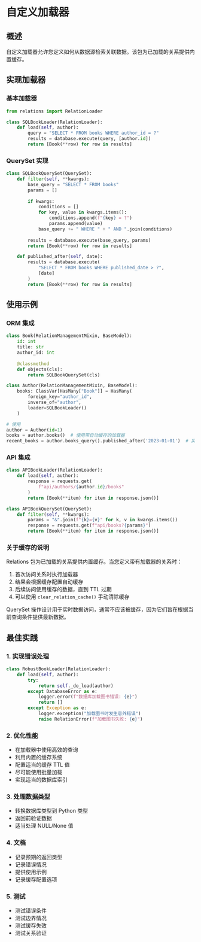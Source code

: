 # 自定义加载器

## 概述

自定义加载器允许您定义如何从数据源检索关联数据。该包为已加载的关系提供内置缓存。

## 实现加载器

### 基本加载器

```python
from relations import RelationLoader

class SQLBookLoader(RelationLoader):
    def load(self, author):
        query = "SELECT * FROM books WHERE author_id = ?"
        results = database.execute(query, [author.id])
        return [Book(**row) for row in results]
```

### QuerySet 实现

```python
class SQLBookQuerySet(QuerySet):
    def filter(self, **kwargs):
        base_query = "SELECT * FROM books"
        params = []
        
        if kwargs:
            conditions = []
            for key, value in kwargs.items():
                conditions.append(f"{key} = ?")
                params.append(value)
            base_query += " WHERE " + " AND ".join(conditions)
            
        results = database.execute(base_query, params)
        return [Book(**row) for row in results]

    def published_after(self, date):
        results = database.execute(
            "SELECT * FROM books WHERE published_date > ?", 
            [date]
        )
        return [Book(**row) for row in results]
```

## 使用示例

### ORM 集成

```python
class Book(RelationManagementMixin, BaseModel):
    id: int
    title: str
    author_id: int
    
    @classmethod
    def objects(cls):
        return SQLBookQuerySet(cls)

class Author(RelationManagementMixin, BaseModel):
    books: ClassVar[HasMany["Book"]] = HasMany(
        foreign_key="author_id",
        inverse_of="author",
        loader=SQLBookLoader()
    )

# 使用
author = Author(id=1)
books = author.books()  # 使用带自动缓存的加载器
recent_books = author.books_query().published_after('2023-01-01')  # 实时查询
```

### API 集成

```python
class APIBookLoader(RelationLoader):
    def load(self, author):
        response = requests.get(
            f"api/authors/{author.id}/books"
        )
        return [Book(**item) for item in response.json()]

class APIBookQuerySet(QuerySet):
    def filter(self, **kwargs):
        params = "&".join(f"{k}={v}" for k, v in kwargs.items())
        response = requests.get(f"api/books?{params}")
        return [Book(**item) for item in response.json()]
```

### 关于缓存的说明

Relations 包为已加载的关系提供内置缓存。当您定义带有加载器的关系时：

1. 首次访问关系时执行加载器
2. 结果会根据缓存配置自动缓存
3. 后续访问使用缓存的数据，直到 TTL 过期
4. 可以使用 `clear_relation_cache()` 手动清除缓存

QuerySet 操作设计用于实时数据访问，通常不应该被缓存，因为它们旨在根据当前查询条件提供最新数据。

## 最佳实践

### 1. 实现错误处理
```python
class RobustBookLoader(RelationLoader):
    def load(self, author):
        try:
            return self._do_load(author)
        except DatabaseError as e:
            logger.error(f"数据库加载图书错误: {e}")
            return []
        except Exception as e:
            logger.exception("加载图书时发生意外错误")
            raise RelationError(f"加载图书失败: {e}")
```

### 2. 优化性能
- 在加载器中使用高效的查询
- 利用内置的缓存系统
- 配置适当的缓存 TTL 值
- 尽可能使用批量加载
- 实现适当的数据库索引

### 3. 处理数据类型
- 转换数据库类型到 Python 类型
- 返回前验证数据
- 适当处理 NULL/None 值

### 4. 文档
- 记录预期的返回类型
- 记录错误情况
- 提供使用示例
- 记录缓存配置选项

### 5. 测试
- 测试错误条件
- 测试边界情况
- 测试缓存失效
- 测试关系验证